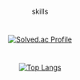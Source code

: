  <div align="center">

<br>
skills
 
 #
[![Solved.ac Profile](http://mazassumnida.wtf/api/generate_badge?boj=dkdud203)](https://solved.ac/dkdud203)

#
[![Top Langs](https://github-readme-stats.vercel.app/api/top-langs/?username=kidzero00)](https://github.com/kidzero00/github-readme-stats)
</div>
